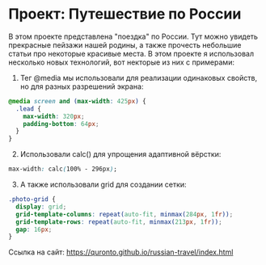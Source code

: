 # Проект: Путешествие по России

В этом проекте представлена "поeздка" по России. Тут можно увидеть прекрасные пейзажи нашей родины, а также прочесть небольшие статьи про некоторые красивые места.
В этом проекте я использовал несколько новых технологий, вот некторые из них с примерами: 
1. Тег @media мы использовали для реализации одинаковых свойств, но для разных разрешений экрана:
``` css
@media screen and (max-width: 425px) {
  .lead {
    max-width: 320px;
    padding-bottom: 64px;
  }
}
```
2. Использовали calc() для упрощения адаптивной вёрстки:
``` css
max-width: calc(100% - 296px);
```
3. А также использовали grid для создании сетки:
``` css
.photo-grid {
  display: grid;
  grid-template-columns: repeat(auto-fit, minmax(284px, 1fr));
  grid-template-rows: repeat(auto-fit, minmax(213px, 1fr));
  gap: 16px;
}
  ```

Ссылка на сайт: https://quronto.github.io/russian-travel/index.html